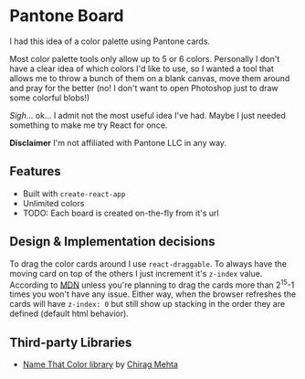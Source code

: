 # Pantone Board

I had this idea of a color palette using Pantone cards.

Most color palette tools only allow up to 5 or 6 colors. Personally I don't have a clear idea of which colors I'd like to use, so I wanted a tool that allows me to throw a bunch of them on a blank canvas, move them around and pray for the better (no! I don't want to open Photoshop just to draw some colorful blobs!)

*Sigh*... ok... I admit not the most useful idea I've had. Maybe I just needed something to make me try React for once.

**Disclaimer** I'm not affiliated with Pantone LLC in any way.

## Features

- Built with `create-react-app`
- Unlimited colors
- TODO: Each board is created on-the-fly from it's url

## Design & Implementation decisions

To drag the color cards around I use `react-draggable`. To always have the moving card on top of the others I just increment it's `z-index` value. According to [MDN](https://developer.mozilla.org/en-US/docs/Web/CSS/integer) unless you're planning to drag the cards more than 2<sup>15</sup>-1 times you won't have any issue. Either way, when the browser refreshes the cards will have `z-index: 0` but still show up stacking in the order they are defined (default html behavior).

## Third-party Libraries

- [Name That Color library](http://chir.ag/projects/ntc/) by [Chirag Mehta](http://chir.ag/about)
